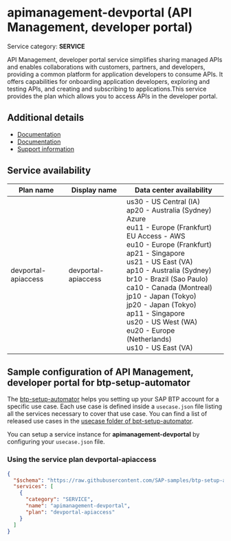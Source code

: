# **apimanagement-devportal** (API Management, developer portal)

Service category: **SERVICE**

API Management, developer portal service simplifies sharing managed APIs and enables collaborations with customers, partners, and developers, providing a common platform for application developers to consume APIs. It offers capabilities for onboarding application developers, exploring and testing APIs, and creating and subscribing to applications.This service provides the plan which allows you to access APIs in the developer portal.

## Additional details

- [Documentation](https://help.sap.com/viewer/product/SAP_CLOUD_PLATFORM_API_MANAGEMENT)
- [Documentation](https://help.hana.ondemand.com/apim_od/frameset.htm)
- [Support information](https://help.sap.com/viewer/66d066d903c2473f81ec33acfe2ccdb4/Cloud/en-US/e765066197904519a730c3bca40f28b0.html)

## Service availability

| Plan name | Display name | Data center availability  |
|------|----------------|---------------------------|
|  devportal-apiaccess  |  devportal-apiaccess  | us30 - US Central (IA)<br> ap20 - Australia (Sydney) Azure<br> eu11 - Europe (Frankfurt) EU Access - AWS<br> eu10 - Europe (Frankfurt)<br> ap21 - Singapore<br> us21 - US East (VA)<br> ap10 - Australia (Sydney)<br> br10 - Brazil (Sao Paulo)<br> ca10 - Canada (Montreal)<br> jp10 - Japan (Tokyo)<br> jp20 - Japan (Tokyo)<br> ap11 - Singapore<br> us20 - US West (WA)<br> eu20 - Europe (Netherlands)<br> us10 - US East (VA)  |

## Sample configuration of **API Management, developer portal** for btp-setup-automator

The [btp-setup-automator](https://github.com/SAP-samples/btp-setup-automator) helps you setting up your SAP BTP account for a specific use case. Each use case is defined inside a `usecase.json` file listing all the services necessary to cover that use case. You can find a list of released use cases in the [usecase folder of bpt-setup-automator](https://github.com/SAP-samples/btp-setup-automator/tree/main/usecases).

You can setup a service instance for **apimanagement-devportal** by configuring your `usecase.json` file.

### Using the service plan **devportal-apiaccess**

```json
{
  "$schema": "https://raw.githubusercontent.com/SAP-samples/btp-setup-automator/main/libs/btpsa-usecase.json",
  "services": [
    {
      "category": "SERVICE",
      "name": "apimanagement-devportal",
      "plan": "devportal-apiaccess"
    }
  ]
}
```
